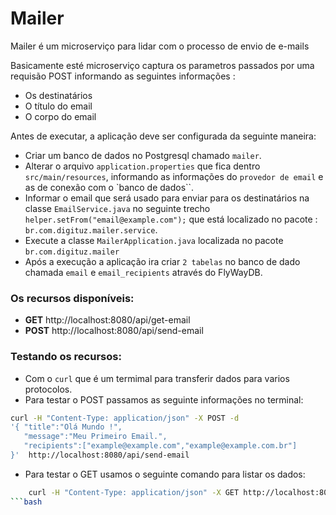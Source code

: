 # Mailer
Mailer é um microserviço para lidar com o processo de envio de e-mails

Basicamente esté microserviço captura os parametros passados por uma requisão POST informando as seguintes informações :

 * Os destinatários
 * O título do email
 * O corpo do email 


Antes de executar, a aplicação deve ser configurada da seguinte maneira:

- Criar um banco de dados no Postgresql chamado `mailer`.
- Alterar o arquivo `application.properties` que fica dentro `src/main/resources`,
informando as informações do `provedor de email` e as de conexão com o `banco de dados``.
- Informar o email que será usado para enviar para os destinatários na classe `EmailService.java` no seguinte trecho `helper.setFrom("email@example.com");`  que está localizado no pacote : `br.com.digituz.mailer.service`.
- Execute a classe `MailerApplication.java` localizada no pacote `br.com.digituz.mailer`
- Após a execução a aplicação ira criar `2 tabelas` no banco de dado chamada `email` e `email_recipients` através do FlyWayDB.


### Os recursos disponíveis:

* **GET**  http://localhost:8080/api/get-email 
* **POST** http://localhost:8080/api/send-email

### Testando os recursos:
- Com o `curl` que é um termimal para transferir dados para varios protocolos.
- Para testar o POST passamos as seguinte informações no terminal:

```bash
curl -H "Content-Type: application/json" -X POST -d
'{ "title":"Olá Mundo !",
   "message":"Meu Primeiro Email.",
   "recipients":["example@example.com","example@example.com.br"]
}'  http://localhost:8080/api/send-email
```

- Para testar o GET usamos o seguinte comando para listar os dados:

```bash
	curl -H "Content-Type: application/json" -X GET http://localhost:8080/api/get-email    
```bash

